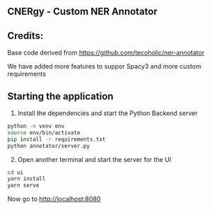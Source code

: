 ## CNERgy - Custom NER Annotator

## Credits:
Base code derived from https://github.com/tecoholic/ner-annotator

We have added more features to suppor Spacy3 and more custom requirements



## Starting the application

1. Install the dependencies and start the Python Backend server

```sh
python -m venv env
source env/bin/activate
pip install -r requirements.txt
python annotator/server.py
```

2. Open another terminal and start the server for the UI

```sh
cd ui
yarn install
yarn serve
```

Now go to [http://localhost:8080](http://localhost:8080)